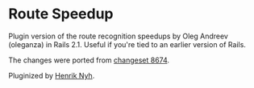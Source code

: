 # Route Speedup

Plugin version of the route recognition speedups by Oleg Andreev (oleganza) in Rails 2.1.
Useful if you're tied to an earlier version of Rails.

The changes were ported from [changeset 8674](http://dev.rubyonrails.org/changeset/8674).

Pluginized by [Henrik Nyh](http://henrik.nyh.se/).
